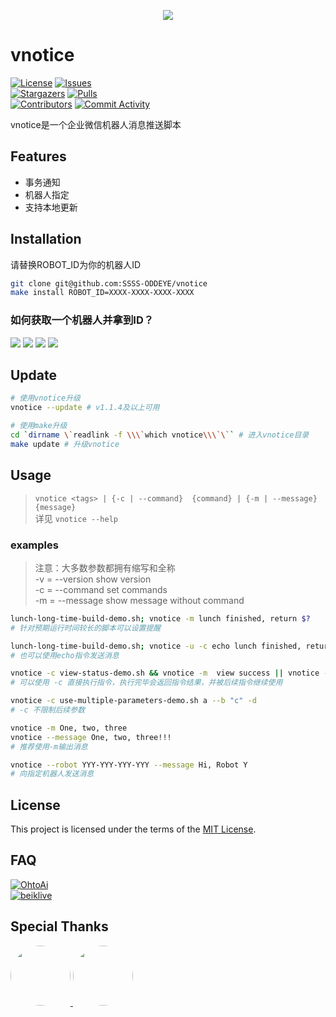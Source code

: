 <p align="center">
  <img src="https://api.onedrive.com/v1.0/shares/s!AnnswJMWKhhhljhu14hyg6TlxcPc/root/content" height="auto" width="auto" />
</p>  

# vnotice  

[circleci]: https://app.circleci.com/pipelines/github/SSSS-ODDEYE/vnotice
[issues]: https://github.com/SSSS-ODDEYE/vnotice/issues
[stargazers]: https://github.com/SSSS-ODDEYE/vnotice/stargazers
[pulls]: https://github.com/SSSS-ODDEYE/vnotice/pulls
[commit-activity]: https://github.com/SSSS-ODDEYE/vnotice/pulse
[contributors]: https://github.com/SSSS-ODDEYE/vnotice/contributors
[use-this]: https://github.com/SSSS-ODDEYE/vnotice/generate
[circleci:badge]: https://img.shields.io/circleci/project/github/SSSS-ODDEYE/vnotice/master
[license:badge]: https://img.shields.io/github/license/SSSS-ODDEYE/vnotice?style=for-the-badge&logo=github
[issues:badge]: https://img.shields.io/github/issues/SSSS-ODDEYE/vnotice?style=for-the-badge&logo=github
[stargazers:badge]: https://img.shields.io/github/stars/SSSS-ODDEYE/vnotice?style=for-the-badge&logo=github
[pulls:badge]: https://img.shields.io/github/issues-pr/SSSS-ODDEYE/vnotice?logo=github&style=for-the-badge&color=0088ff
[contributors:badge]: https://img.shields.io/github/contributors/SSSS-ODDEYE/vnotice?style=for-the-badge&logo=github
[commit-activity:badge]: https://img.shields.io/github/commit-activity/m/SSSS-ODDEYE/vnotice?style=for-the-badge&logo=github
[repository]: https://github.com/SSSS-ODDEYE/vnotice

[![License][license:badge]](/LICENSE)
[![Issues][issues:badge]][issues]  
[![Stargazers][stargazers:badge]][stargazers]
[![Pulls][pulls:badge]][pulls]  
[![Contributors][contributors:badge]][contributors]
[![Commit Activity][commit-activity:badge]][commit-activity]

vnotice是一个企业微信机器人消息推送脚本

## Features
- 事务通知
- 机器人指定
- 支持本地更新

## Installation
请替换ROBOT_ID为你的机器人ID
```bash
git clone git@github.com:SSSS-ODDEYE/vnotice
make install ROBOT_ID=XXXX-XXXX-XXXX-XXXX
```
### 如何获取一个机器人并拿到ID？
![](https://assets.ohtoai.top/img/ohtoai/202201210935609.png)
![](https://assets.ohtoai.top/img/ohtoai/202201210937686.png)
![](https://assets.ohtoai.top/img/ohtoai/202201210938112.png)
![](https://assets.ohtoai.top/img/ohtoai/202201210939388.png)

## Update
```bash
# 使用vnotice升级
vnotice --update # v1.1.4及以上可用

# 使用make升级
cd `dirname \`readlink -f \\\`which vnotice\\\`\`` # 进入vnotice目录
make update # 升级vnotice
```

## Usage
> `vnotice <tags> | {-c | --command}  {command} | {-m | --message} {message}`  
> 详见 `vnotice --help`

### examples
> 注意：大多数参数都拥有缩写和全称  
> -v = --version          show version  
> -c = --command          set commands  
> -m = --message          show message without command  

```bash
lunch-long-time-build-demo.sh; vnotice -m lunch finished, return $?
# 针对预期运行时间较长的脚本可以设置提醒

lunch-long-time-build-demo.sh; vnotice -u -c echo lunch finished, return $?
# 也可以使用echo指令发送消息

vnotice -c view-status-demo.sh && vnotice -m  view success || vnotice -m view failed
# 可以使用 -c 直接执行指令，执行完毕会返回指令结果，并被后续指令继续使用

vnotice -c use-multiple-parameters-demo.sh a --b "c" -d
# -c 不限制后续参数

vnotice -m One, two, three
vnotice --message One, two, three!!!
# 推荐使用-m输出消息

vnotice --robot YYY-YYY-YYY-YYY --message Hi, Robot Y
# 向指定机器人发送消息
```

## License

This project is licensed under the terms of the [MIT License](/LICENSE).

## FAQ

[![OhtoAi](https://img.shields.io/badge/mail-OhtoAi-blue.svg?&style=for-the-badge&color=743837)](mailto:zhu.thatboy@outlook.com?subject=Feedback&body=This%20is%20a%20test%20feedback.)  
[![beiklive](https://img.shields.io/badge/mail-beiklive-blue.svg?&style=for-the-badge&color=D2FBFF)](mailto:boy_dongjie@foxmail.com?subject=Feedback&body=This%20is%20a%20test%20feedback.)


## Special Thanks
<a href="https://github.com/Ohto-Ai">
    <img src="https://avatars.githubusercontent.com/Ohto-Ai" style="border-radius:50%" width="96px">
</a>
<a href="https://github.com/beiklive">
    <img src="https://avatars.githubusercontent.com/beiklive" style="border-radius:50%" width="96px">
</a>
